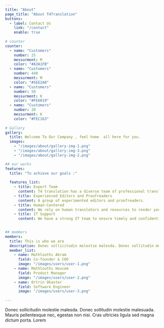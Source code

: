```yaml
---
title: "About"
page_title: "About T4Translation"
buttons:
  - label: Contact Us
    link: "/contact"
    enable: true
  
# counter
counter:
  - name: "Customers"
    number: 25
    messurment: M
    color: "#A3A1FB"
  - name: "Customers"
    number: 440
    messurment: M
    color: "#5EE2A0"
  - name: "Customers"
    number: 50
    messurment: K
    color: "#FE6019"
  - name: "Customers"
    number: 20
    messurment: K
    color: "#FEC163"
    
# Gallery
gallery:
  title: Welcome To Our Company , feel home  all here for you.
  images:
    - "/images/about/gallery-img-1.png"
    - "/images/about/gallery-img-3.png"
    - "/images/about/gallery-img-2.png"

## our works
features:
  title: "To achieve our goals :" 
  
  features_list:
    - title: Expert Team
      content: T4 translation has a diverse team of professional translators and interpreters.
    - title: Experienced Editors and Proofreaders
      content: A group of experimented editors and proofreaders.
    - title: Human-Centered
      content: We rely on human translators and resources to render your documents in any language.
    - title: IT Support
      content: We have a strong IT team to ensure timely and confidential customerservice.
    

## members
members:
  title: This is who we are
  description: Donec sollicitudin molestie malesda. Donec sollitudin mol estie ultricies ligula sed magna dictum
  member_list:
    - name: Mathlouthi Akram
      field: Co-founder & COO
      image: "/images/users/user-1.png"
    - name: Mathlouthi Houcem
      field: Product Manager
      image: "/images/users/user-2.png"
    - name: Ortrin Okaster
      field: Software Engineer
      image: "/images/users/user-3.png"
    
---
```

Donec sollicitudin molestie malesda. Donec sollitudin molestie malesuada. Mauris pellentesque nec, egestas non nisi. Cras ultricies ligula sed magna dictum porta. Lorem
